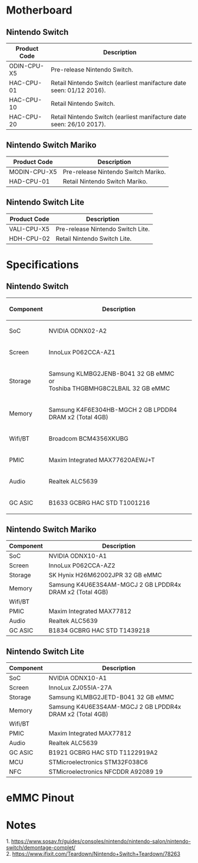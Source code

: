 # Motherboard

## Nintendo Switch

| Product Code | Description                                                          |
| ------------ | -------------------------------------------------------------------- |
| ODIN-CPU-X5  | Pre-release Nintendo Switch.                                         |
| HAC-CPU-01   | Retail Nintendo Switch (earliest manifacture date seen: 01/12 2016). |
| HAC-CPU-10   | Retail Nintendo Switch.                                              |
| HAC-CPU-20   | Retail Nintendo Switch (earliest manifacture date seen: 26/10 2017). |

## Nintendo Switch Mariko

| Product Code | Description                         |
| ------------ | ----------------------------------- |
| MODIN-CPU-X5 | Pre-release Nintendo Switch Mariko. |
| HAD-CPU-01   | Retail Nintendo Switch Mariko.      |

## Nintendo Switch Lite

| Product Code | Description                       |
| ------------ | --------------------------------- |
| VALI-CPU-X5  | Pre-release Nintendo Switch Lite. |
| HDH-CPU-02   | Retail Nintendo Switch Lite.      |

# Specifications

## Nintendo Switch

<table>
<thead>
<tr class="header">
<th><p>Component</p></th>
<th><p>Description</p></th>
</tr>
</thead>
<tbody>
<tr class="odd">
<td><p>SoC</p></td>
<td><p>NVIDIA ODNX02-A2</p></td>
</tr>
<tr class="even">
<td><p>Screen</p></td>
<td><p>InnoLux P062CCA-AZ1</p></td>
</tr>
<tr class="odd">
<td><p>Storage</p></td>
<td><p>Samsung KLMBG2JENB-B041 32 GB eMMC<br />
or<br />
Toshiba THGBMHG8C2LBAIL 32 GB eMMC</p></td>
</tr>
<tr class="even">
<td><p>Memory</p></td>
<td><p>Samsung K4F6E304HB-MGCH 2 GB LPDDR4 DRAM x2 (Total 4GB)</p></td>
</tr>
<tr class="odd">
<td><p>Wifi/BT</p></td>
<td><p>Broadcom BCM4356XKUBG</p></td>
</tr>
<tr class="even">
<td><p>PMIC</p></td>
<td><p>Maxim Integrated MAX77620AEWJ+T</p></td>
</tr>
<tr class="odd">
<td><p>Audio</p></td>
<td><p>Realtek ALC5639</p></td>
</tr>
<tr class="even">
<td><p>GC ASIC</p></td>
<td><p>B1633 GCBRG HAC STD T1001216</p></td>
</tr>
</tbody>
</table>

## Nintendo Switch Mariko

| Component | Description                                              |
| --------- | -------------------------------------------------------- |
| SoC       | NVIDIA ODNX10-A1                                         |
| Screen    | InnoLux P062CCA-AZ2                                      |
| Storage   | SK Hynix H26M62002JPR 32 GB eMMC                         |
| Memory    | Samsung K4U6E3S4AM-MGCJ 2 GB LPDDR4x DRAM x2 (Total 4GB) |
| Wifi/BT   |                                                          |
| PMIC      | Maxim Integrated MAX77812                                |
| Audio     | Realtek ALC5639                                          |
| GC ASIC   | B1834 GCBRG HAC STD T1439218                             |

## Nintendo Switch Lite

| Component | Description                                              |
| --------- | -------------------------------------------------------- |
| SoC       | NVIDIA ODNX10-A1                                         |
| Screen    | InnoLux ZJ055IA-27A                                      |
| Storage   | Samsung KLMBG2JETD-B041 32 GB eMMC                       |
| Memory    | Samsung K4U6E3S4AM-MGCJ 2 GB LPDDR4x DRAM x2 (Total 4GB) |
| Wifi/BT   |                                                          |
| PMIC      | Maxim Integrated MAX77812                                |
| Audio     | Realtek ALC5639                                          |
| GC ASIC   | B1921 GCBRG HAC STD T1122919A2                           |
| MCU       | STMicroelectronics STM32F038C6                           |
| NFC       | STMicroelectronics NFCDDR A92089 19                      |

# eMMC Pinout

# Notes

1\.
<https://www.sosav.fr/guides/consoles/nintendo/nintendo-salon/nintendo-switch/demontage-complet/>
</br> 2.
<https://www.ifixit.com/Teardown/Nintendo+Switch+Teardown/78263>
